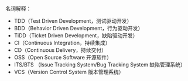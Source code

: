 名词解释：
* TDD（Test Driven Development，测试驱动开发）
* BDD（Behavior Driven Development，行为驱动开发）
* TiDD（Ticket Driven Development，缺陷驱动开发）
* CI（Continuous Integration，持续集成）
* CD（Continuous Delivery，持续交付）
* OSS（Open Source Software 开源软件）
* ITS/BTS （Issue Tracking System/Bug Tracking
System 缺陷管理系统）
* VCS（Version Control System 版本管理系统）
